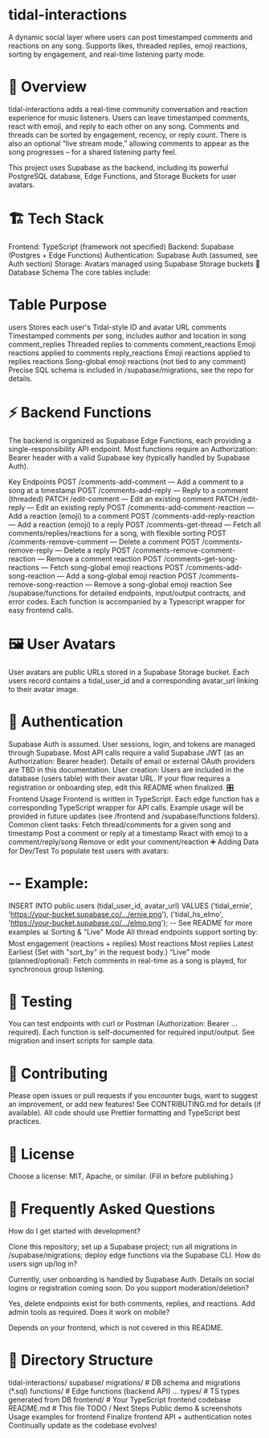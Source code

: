 # **tidal-interactions**
A dynamic social layer where users can post timestamped comments and reactions on any song.
Supports likes, threaded replies, emoji reactions, sorting by engagement, and real-time listening party mode.

# 🚀 Overview
tidal-interactions adds a real-time community conversation and reaction experience for music listeners.
Users can leave timestamped comments, react with emoji, and reply to each other on any song. Comments and threads can be sorted by engagement, recency, or reply count.
There is also an optional “live stream mode,” allowing comments to appear as the song progresses – for a shared listening party feel.

This project uses Supabase as the backend, including its powerful PostgreSQL database, Edge Functions, and Storage Buckets for user avatars.

# 🏗️ Tech Stack
Frontend: TypeScript (framework not specified)
Backend: Supabase (Postgres + Edge Functions)
Authentication: Supabase Auth (assumed, see Auth section)
Storage: Avatars managed using Supabase Storage buckets
📖 Database Schema
The core tables include:

# Table	Purpose
users	Stores each user's Tidal-style ID and avatar URL
comments	Timestamped comments per song, includes author and location in song
comment_replies	Threaded replies to comments
comment_reactions	Emoji reactions applied to comments
reply_reactions	Emoji reactions applied to replies
reactions	Song-global emoji reactions (not tied to any comment)
Precise SQL schema is included in /supabase/migrations, see the repo for details.

# ⚡️ Backend Functions
The backend is organized as Supabase Edge Functions, each providing a single-responsibility API endpoint. Most functions require an Authorization: Bearer header with a valid Supabase key (typically handled by Supabase Auth).

Key Endpoints
POST /comments-add-comment — Add a comment to a song at a timestamp
POST /comments-add-reply — Reply to a comment (threaded)
PATCH /edit-comment — Edit an existing comment
PATCH /edit-reply — Edit an existing reply
POST /comments-add-comment-reaction — Add a reaction (emoji) to a comment
POST /comments-add-reply-reaction — Add a reaction (emoji) to a reply
POST /comments-get-thread — Fetch all comments/replies/reactions for a song, with flexible sorting
POST /comments-remove-comment — Delete a comment
POST /comments-remove-reply — Delete a reply
POST /comments-remove-comment-reaction — Remove a comment reaction
POST /comments-get-song-reactions — Fetch song-global emoji reactions
POST /comments-add-song-reaction — Add a song-global emoji reaction
POST /comments-remove-song-reaction — Remove a song-global emoji reaction
See /supabase/functions for detailed endpoints, input/output contracts, and error codes.
Each function is accompanied by a Typescript wrapper for easy frontend calls.

# 🖼️ User Avatars
User avatars are public URLs stored in a Supabase Storage bucket.
Each users record contains a tidal_user_id and a corresponding avatar_url linking to their avatar image.

# 🔐 Authentication
Supabase Auth is assumed.
User sessions, login, and tokens are managed through Supabase.
Most API calls require a valid Supabase JWT (as an Authorization: Bearer header).
Details of email or external OAuth providers are TBD in this documentation.
User creation:
Users are included in the database (users table) with their avatar URL.
If your flow requires a registration or onboarding step, edit this README when finalized.
🎛️ Frontend Usage
Frontend is written in TypeScript.
Each edge function has a corresponding TypeScript wrapper for API calls.
Example usage will be provided in future updates (see /frontend and /supabase/functions folders).
Common client tasks:
Fetch thread/comments for a given song and timestamp
Post a comment or reply at a timestamp
React with emoji to a comment/reply/song
Remove or edit your comment/reaction
➕ Adding Data for Dev/Test
To populate test users with avatars:


# -- Example:
INSERT INTO public.users (tidal_user_id, avatar_url) VALUES
  ('tidal_ernie', 'https://your-bucket.supabase.co/.../ernie.png'),
  ('tidal_hs_elmo', 'https://your-bucket.supabase.co/.../elmo.png');
-- See README for more examples
📊 Sorting & "Live" Mode
All thread endpoints support sorting by:
Most engagement (reactions + replies)
Most reactions
Most replies
Latest
Earliest
(Set with "sort_by" in the request body.)
“Live” mode (planned/optional):
Fetch comments in real-time as a song is played, for synchronous group listening.
# 🧪 Testing
You can test endpoints with curl or Postman (Authorization: Bearer ... required).
Each function is self-documented for required input/output.
See migration and insert scripts for sample data.
# 📝 Contributing
Please open issues or pull requests if you encounter bugs, want to suggest an improvement, or add new features!
See CONTRIBUTING.md for details (if available).
All code should use Prettier formatting and TypeScript best practices.
# 📃 License
Choose a license: MIT, Apache, or similar. (Fill in before publishing.)

# 🙋 Frequently Asked Questions
How do I get started with development?

Clone this repository; set up a Supabase project; run all migrations in /supabase/migrations; deploy edge functions via the Supabase CLI.
How do users sign up/log in?

Currently, user onboarding is handled by Supabase Auth. Details on social logins or registration coming soon.
Do you support moderation/deletion?

Yes, delete endpoints exist for both comments, replies, and reactions. Add admin tools as required.
Does it work on mobile?

Depends on your frontend, which is not covered in this README.
# 📂 Directory Structure

tidal-interactions/
  supabase/
    migrations/             # DB schema and migrations (*.sql)
    functions/              # Edge functions (backend API)
      ...
    types/                  # TS types generated from DB
  frontend/                 # Your TypeScript frontend codebase
  README.md                 # This file
TODO / Next Steps
Public demo & screenshots
Usage examples for frontend
Finalize frontend API + authentication notes
Continually update as the codebase evolves!
